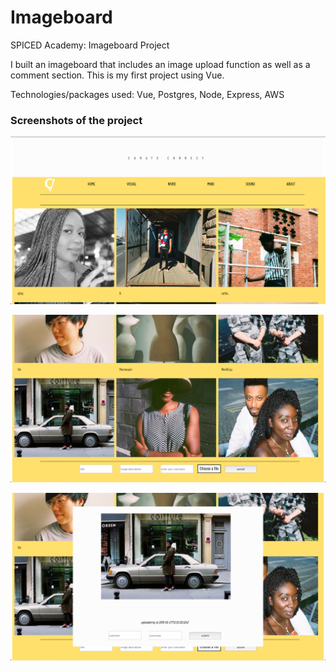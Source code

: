 # Imageboard

SPICED Academy: Imageboard Project

I built an imageboard that includes an image upload function as well as a comment section. This is my first project using Vue.

Technologies/packages used: Vue, Postgres, Node, Express, AWS

### Screenshots of the project

![Screenshot](/screenshots/screenshot1.png?raw=true "Screenshot 1")

![Screenshot](/screenshots/screenshot2.png?raw=true "Screenshot 2")

![Screenshot](/screenshots/screenshot3.png?raw=true "Screenshot 3")
